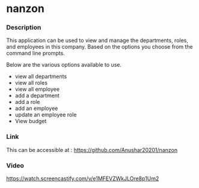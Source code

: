 # nanzon

### Description
This application can be used to view and manage the departments, roles, and employees in this company. Based on the options you choose from the command line prompts. 

Below are the various options available to use.

 - view all departments
 - view all roles
 - view all employee
 - add a department
 - add a role
 - add an employee
 - update an employee role
 - View budget

### Link
This can be accessible at : https://github.com/Anushar20201/nanzon

### Video

https://watch.screencastify.com/v/e1MFEVZWkJLOre8p1Um2